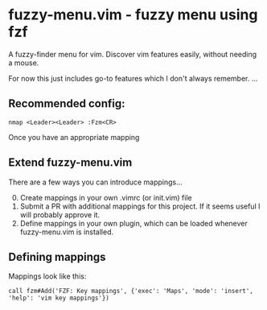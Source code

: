 # fuzzy-menu.vim - fuzzy menu using fzf

A fuzzy-finder menu for vim. Discover vim features easily, without needing a mouse.

For now this just includes go-to features which I don't always remember. ...

## Recommended config:

	nmap <Leader><Leader> :Fzm<CR>

Once you have an appropriate mapping

## Extend fuzzy-menu.vim

There are a few ways you can introduce mappings...

0. Create mappings in your own .vimrc (or init.vim) file
1. Submit a PR with additional mappings for this project. If it seems useful I will probably approve it.
2. Define mappings in your own plugin, which can be loaded whenever fuzzy-menu.vim is installed.

## Defining mappings

Mappings look like this:

```vim
call fzm#Add('FZF: Key mappings', {'exec': 'Maps', 'mode': 'insert', 'help': 'vim key mappings'})
```
